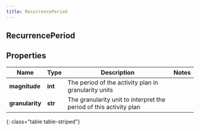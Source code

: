 ```yaml
---
title: RecurrencePeriod
---
```

## RecurrencePeriod

## Properties

|Name | Type | Description | Notes|
|------------ | ------------- | ------------- | -------------|
| **magnitude** | **int** | The period of the activity plan in granularity units | |
| **granularity** | **str** | The granularity unit to interpret the period of this activity plan | |
{: class="table table-striped"}


